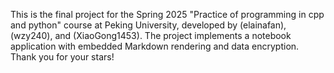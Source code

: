 This is the final project for the Spring 2025 "Practice of programming in cpp and python" course at Peking University, developed by (elainafan), (wzy240), and (XiaoGong1453). 
The project implements a notebook application with embedded Markdown rendering and data encryption.
Thank you for your stars!

